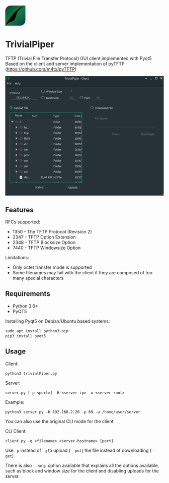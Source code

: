 ![Screenshot](img/pplogo64.png?raw=true)
# TrivialPiper
TFTP (Trivial File Transfer Protocol) GUI client implemented with Pyqt5 
Based on the client and server implementation of pyTFTP (https://github.com/m4tx/pyTFTP)

![Screenshots](img/trivialpiper-client.png?raw=true)

## Features
RFCs supported:
* 1350 - The TFTP Protocol (Revision 2)
* 2347 - TFTP Option Extension
* 2348 - TFTP Blocksize Option
* 7440 - TFTP Windowsize Option


Limitations:
* Only octet transfer mode is supported
* Some filenames may fail with the client if they are composed of too many special characters

## Requirements
* Python 3.6+
* PyQT5

Installing Pyqt5 on Debian/Ubuntu based systems:
```
sudo apt install python3-pip
pip3 install pyqt5
```


## Usage

Client:
```
python3 trivialPiper.py
```
Server:
```
server.py [-p <port>] -H <server-ip> -u <server-root>
```
Example:
```
python3 server.py -H 192.168.2.20 -p 69 -u /home/user/server
```

You can also use the original CLI mode for the client

CLI Client:
```
client.py -g <filename> <server-hostname> [port]
```
Use `-p` instead of `-g` to upload (`--put`) the file instead of downloading
(`--get`).



There is also `--help` option available that explains all the options
available, such as block and window size for the client and disabling uploads
for the server.
